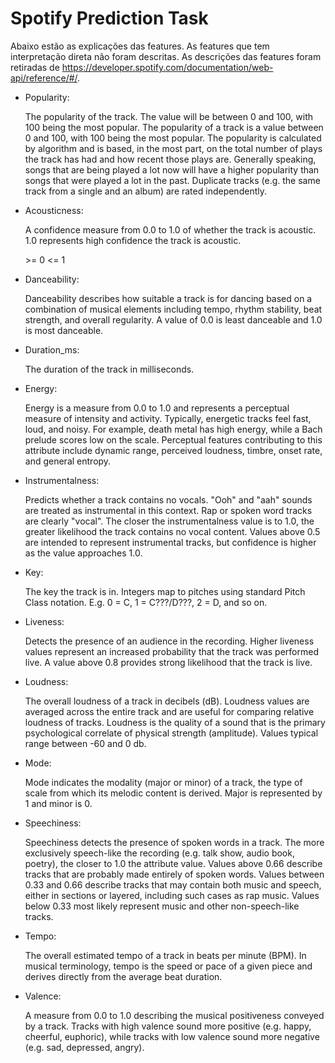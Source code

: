 # Spotify Prediction Task

Abaixo estão as explicações das features. As features que tem interpretação direta não foram descritas. As descrições das features foram retiradas de https://developer.spotify.com/documentation/web-api/reference/#/.

-	Popularity: 
	
	The popularity of the track. The value will be between 0 and 100, with 100 being the most popular.
	The popularity of a track is a value between 0 and 100, with 100 being the most popular. The popularity is calculated by algorithm and is based, in the most part, on the total number of plays the track has had and how recent those plays are.
	Generally speaking, songs that are being played a lot now will have a higher popularity than songs that were played a lot in the past. Duplicate tracks (e.g. the same track from a single and an album) are rated independently.

-	Acousticness:

	A confidence measure from 0.0 to 1.0 of whether the track is acoustic. 1.0 represents high confidence the track is acoustic.

	\>= 0 <= 1

-	Danceability:

	Danceability describes how suitable a track is for dancing based on a combination of musical elements including tempo, rhythm stability, beat strength, and overall regularity. A value of 0.0 is least danceable and 1.0 is most danceable.

-	Duration_ms:

	The duration of the track in milliseconds.

-	Energy:

	Energy is a measure from 0.0 to 1.0 and represents a perceptual measure of intensity and activity. Typically, energetic tracks feel fast, loud, and noisy. For example, death metal has high energy, while a Bach prelude scores low on the scale. Perceptual features contributing to this attribute include dynamic range, perceived loudness, timbre, onset rate, and general entropy.

-	Instrumentalness:

	Predicts whether a track contains no vocals. "Ooh" and "aah" sounds are treated as instrumental in this context. Rap or spoken word tracks are clearly "vocal". The closer the instrumentalness value is to 1.0, the greater likelihood the track contains no vocal content. Values above 0.5 are intended to represent instrumental tracks, but confidence is higher as the value approaches 1.0.

-	Key:

	The key the track is in. Integers map to pitches using standard Pitch Class notation. E.g. 0 = C, 1 = C???/D???, 2 = D, and so on.

-	Liveness:

	Detects the presence of an audience in the recording. Higher liveness values represent an increased probability that the track was performed live. A value above 0.8 provides strong likelihood that the track is live.

-	Loudness:

	The overall loudness of a track in decibels (dB). Loudness values are averaged across the entire track and are useful for comparing relative loudness of tracks. Loudness is the quality of a sound that is the primary psychological correlate of physical strength (amplitude). Values typical range between -60 and 0 db.

-	Mode:

	Mode indicates the modality (major or minor) of a track, the type of scale from which its melodic content is derived. Major is represented by 1 and minor is 0.

-	Speechiness:

	Speechiness detects the presence of spoken words in a track. The more exclusively speech-like the recording (e.g. talk show, audio book, poetry), the closer to 1.0 the attribute value. Values above 0.66 describe tracks that are probably made entirely of spoken words. Values between 0.33 and 0.66 describe tracks that may contain both music and speech, either in sections or layered, including such cases as rap music. Values below 0.33 most likely represent music and other non-speech-like tracks.

-	Tempo:

	The overall estimated tempo of a track in beats per minute (BPM). In musical terminology, tempo is the speed or pace of a given piece and derives directly from the average beat duration.

-	Valence:

	A measure from 0.0 to 1.0 describing the musical positiveness conveyed by a track. Tracks with high valence sound more positive (e.g. happy, cheerful, euphoric), while tracks with low valence sound more negative (e.g. sad, depressed, angry).	
